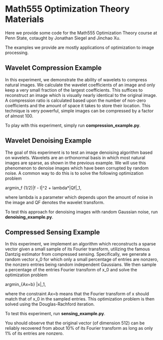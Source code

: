# Math555 Optimization Theory Materials

Here we provide some code for the Math555 Optimization Theory course at Penn State,
cotaught by Jonathan Siegel and Jinchao Xu.

The examples we provide are mostly applications of optimization to image processing.

## Wavelet Compression Example

In this experiment, we demonstrate the ability of wavelets to compress natural images.
We calculate the wavelet coefficients of an image and only keep a very small fraction of
the largest coefficients. This suffices to reconstruct an image which is visually nearly
identical to the original image. A compression ratio is calculated based upon the number
of non-zero coefficients and the amount of space it takes to store their location. This
technique is very powerful, simple images can be compressed by a factor of almost 100.

To play with this experiment, simply run **compression_example.py**.

## Wavelet Denoising Example

The goal of this experiment is to test an image denoising algorithm based
on wavelets. Wavelets are an orthonormal basis in which most natural images
are sparse, as shown in the previous example. We will use this phenomenon to
denoise images which have been corrupted by random noise. A common way to 
do this is to solve the following optimization problem

argmin_f (1/2)|f - I|^2 + lambda*|Qf|_1,

where lambda is a parameter which depends upon the amount of noise in the image
and QF denotes the wavelet transform. 

To test this approach for denoising images with
random Gaussian noise, run **denoising_example.py**.

## Compressed Sensing Example

In this experiment, we implement an algorithm which reconstructs a sparse vector given a
small sample of its Fourier transform, utilizing the famous Dantzig estimator from compressed
sensing. Specifically, we generate a random vector x_0 for which only a small percentage of entries
are nonzero, the nonzero entries being random independent Gaussians. We then sample a percentage
of the entries Fourier transform of x_0 and solve the optimization problem

argmin_{Ax=b} |x|_1,

where the constraint Ax=b means that the Fourier transform of x should match that of x_0 in the
sampled entries. This optimization problem is then solved using the Douglas-Rachford iteration.

To test this experiment, run **sensing_example.py**. 

You should observe that the original vector
(of dimension 512) can be reliably recovered from about 10% of its Fourier transform as long as
only 1% of its entries are nonzero.
